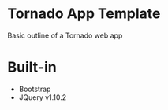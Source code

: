 # Tornado App Template

Basic outline of a Tornado web app

# Built-in

- Bootstrap
- JQuery v1.10.2 